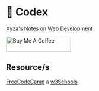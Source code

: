 # 📓 Codex

Xyza's Notes on Web Development

<a href="https://www.buymeacoffee.com/xyzarivera" target="_blank"><img src="https://cdn.buymeacoffee.com/buttons/default-orange.png" alt="Buy Me A Coffee" height="41" width="174"></a>

## Resource/s

[FreeCodeCamp](https://www.freecodecamp.org/learn)
a
[w3Schools](https://www.w3schools.com)
